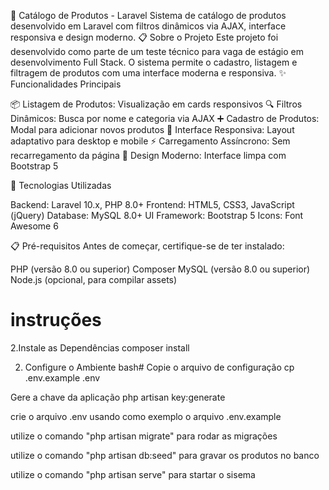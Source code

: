 🛒 Catálogo de Produtos - Laravel
Sistema de catálogo de produtos desenvolvido em Laravel com filtros dinâmicos via AJAX, interface responsiva e design moderno.
📋 Sobre o Projeto
Este projeto foi desenvolvido como parte de um teste técnico para vaga de estágio em desenvolvimento Full Stack. O sistema permite o cadastro, listagem e filtragem de produtos com uma interface moderna e responsiva.
✨ Funcionalidades Principais

📦 Listagem de Produtos: Visualização em cards responsivos
🔍 Filtros Dinâmicos: Busca por nome e categoria via AJAX
➕ Cadastro de Produtos: Modal para adicionar novos produtos
📱 Interface Responsiva: Layout adaptativo para desktop e mobile
⚡ Carregamento Assíncrono: Sem recarregamento da página
🎨 Design Moderno: Interface limpa com Bootstrap 5

🚀 Tecnologias Utilizadas

Backend: Laravel 10.x, PHP 8.0+
Frontend: HTML5, CSS3, JavaScript (jQuery)
Database: MySQL 8.0+
UI Framework: Bootstrap 5
Icons: Font Awesome 6

📋 Pré-requisitos
Antes de começar, certifique-se de ter instalado:

PHP (versão 8.0 ou superior)
Composer
MySQL (versão 8.0 ou superior)
Node.js (opcional, para compilar assets)


# instruções

2.Instale as Dependências
composer install

2. Configure o Ambiente
bash# Copie o arquivo de configuração
cp .env.example .env

Gere a chave da aplicação
php artisan key:generate


crie o arquivo .env usando como exemplo o arquivo .env.example

utilize o comando "php artisan migrate" para rodar as migrações

utilize o comando "php artisan db:seed" para gravar os produtos no banco

utilize o comando "php artisan serve" para startar o sisema